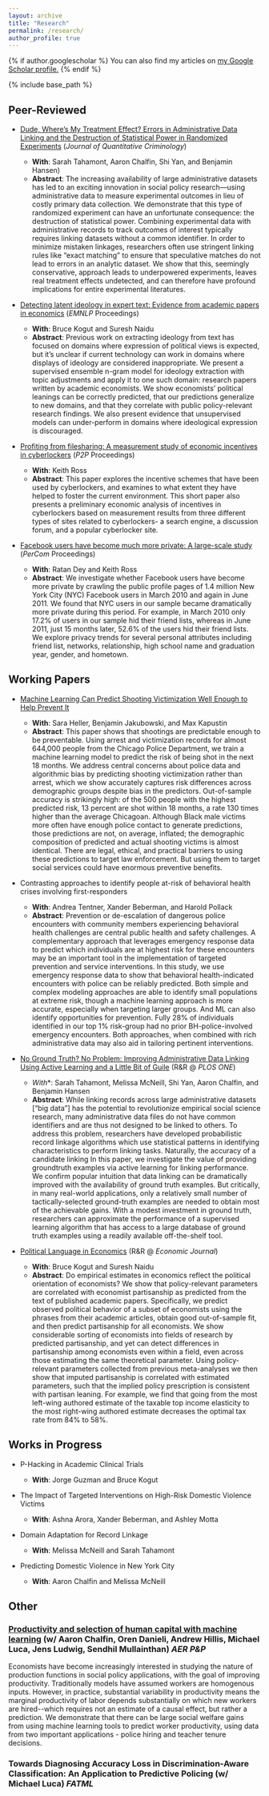 ```yaml
---
layout: archive
title: "Research"
permalink: /research/
author_profile: true
---
```


{% if author.googlescholar %}
  You can also find my articles on <u><a href="{{author.googlescholar}}">my Google Scholar profile</a>.</u>
{% endif %}

{% include base_path %}



## Peer-Reviewed
- [Dude, Where’s My Treatment Effect? Errors in Administrative Data Linking and the Destruction of Statistical Power in Randomized Experiments](https://link.springer.com/article/10.1007/s10940-020-09461-x) (*Journal of Quantitative Criminology*)
  - **With**: Sarah Tahamont, Aaron Chalfin, Shi Yan, and Benjamin Hansen)
  - **Abstract**: The increasing availability of large administrative datasets has led to an exciting innovation in social policy research—using administrative data to measure experimental outcomes in lieu of costly primary data collection. We demonstrate that this type of randomized experiment can have an unfortunate consequence: the destruction of statistical power. Combining experimental data with administrative records to track outcomes of interest typically requires linking datasets without a common identifier. In order to minimize mistaken linkages, researchers often use stringent linking rules like “exact matching” to ensure that speculative matches do not lead to errors in an analytic dataset. We show that this, seemingly conservative, approach leads to underpowered experiments, leaves real treatment effects undetected, and can therefore have profound implications for entire experimental literatures.

- [Detecting latent ideology in expert text: Evidence from academic papers in economics](https://aclanthology.org/D14-1191.pdf) (*EMNLP* Proceedings)
  - **With**: Bruce Kogut and Suresh Naidu 
  - **Abstract**: Previous work on extracting ideology from text has focused on domains where expression of political views is expected, but it’s unclear if current technology can work in domains where displays of ideology are considered inappropriate. We present a supervised ensemble n-gram model for ideology extraction with topic adjustments and apply it to one such domain: research papers written by academic economists. We show economists’ political leanings can be correctly predicted, that our predictions generalize to new domains, and that they correlate with public policy-relevant research findings. We also present evidence that unsupervised models can under-perform in domains where ideological expression is discouraged.
 

- [Profiting from filesharing: A measurement study of economic incentives in cyberlockers](https://ieeexplore.ieee.org/abstract/document/6335811/)  (*P2P* Proceedings)
  - **With**: Keith Ross
  - **Abstract**: This paper explores the incentive schemes that have been used by cyberlockers, and examines to what extent they have helped to foster the current environment. This short paper also presents a preliminary economic analysis of incentives in cyberlockers based on measurement results from three different types of sites related to cyberlockers- a search engine, a discussion forum, and a popular cyberlocker site.


- [Facebook users have become much more private: A large-scale study](https://ieeexplore.ieee.org/iel5/6192378/6197445/06197508.pdf) (*PerCom* Proceedings)
  - **With**: Ratan Dey and Keith Ross
  - **Abstract**: We investigate whether Facebook users have become more private by crawling the public profile pages of 1.4 million New York City (NYC) Facebook users in March 2010 and again in June 2011. We found that NYC users in our sample became dramatically more private during this period. For example, in March 2010 only 17.2% of users in our sample hid their friend lists, whereas in June 2011, just 15 months later, 52.6% of the users hid their friend lists. We explore privacy trends for several personal attributes including friend list, networks, relationship, high school name and graduation year, gender, and hometown.


## Working Papers

- [Machine Learning Can Predict Shooting Victimization Well Enough to Help Prevent It](https://www.nber.org/papers/w30170)   
  - **With**: Sara Heller, Benjamin Jakubowski, and Max Kapustin
  - **Abstract**: This paper shows that shootings are predictable enough to be preventable. Using arrest and victimization records for almost 644,000 people from the Chicago Police Department, we train a machine learning model to predict the risk of being shot in the next 18 months. We address central concerns about police data and algorithmic bias by predicting shooting victimization rather than arrest, which we show accurately captures risk differences across demographic groups despite bias in the predictors. Out-of-sample accuracy is strikingly high: of the 500 people with the highest predicted risk, 13 percent are shot within 18 months, a rate 130 times higher than the average Chicagoan. Although Black male victims more often have enough police contact to generate predictions, those predictions are not, on average, inflated; the demographic composition of predicted and actual shooting victims is almost identical. There are legal, ethical, and practical barriers to using these predictions to target law enforcement. But using them to target social services could have enormous preventive benefits.

- Contrasting approaches to identify people at-risk of behavioral health  crises involving first-responders
  - **With**: Andrea Tentner, Xander Beberman, and Harold Pollack
  - **Abstract**: Prevention or de-escalation of dangerous police encounters with community members experiencing behavioral health challenges are central public health and safety challenges. A complementary approach that leverages emergency response data to predict which individuals are at highest risk for these encounters may be an important tool in the implementation of targeted prevention and service interventions. In this study, we use emergency response data to show that behavioral health-indicated encounters with police can be reliably predicted. Both simple and complex modeling approaches are able to identify small populations at extreme risk, though a machine learning approach is more accurate, especially when targeting larger groups. And ML can also identify opportunities for prevention. Fully 28% of individuals identified in our top 1% risk-group had no prior BH-police-involved emergency encounters. Both approaches, when combined with rich administrative data may also aid in tailoring pertinent interventions.

- [No Ground Truth? No Problem: Improving Administrative Data Linking Using Active Learning and a Little Bit of Guile](http://achalfin.weebly.com/uploads/8/5/4/8/8548116/a_little_bit_of_guile.pdf) (R&R @ *PLOS ONE*)
  - *With**: Sarah Tahamont, Melissa McNeill, Shi Yan, Aaron Chalfin, and Benjamin Hansen
  - **Abstract**: While linking records across large administrative datasets [“big data”] has the potential to revolutionize empirical social science research, many administrative data files do not have common identifiers and are thus not designed to be linked to others. To address this problem, researchers have developed probabilistic record linkage algorithms which use statistical patterns in identifying characteristics to perform linking tasks. Naturally, the accuracy of a candidate linking  In this paper, we investigate the value of providing groundtruth examples via active learning for linking performance. We confirm popular intuition that data linking can be dramatically improved with the availability of ground truth examples. But critically, in many real-world applications, only a relatively small number of tactically-selected ground-truth examples are needed to obtain most of the achievable gains. With a modest investment in ground truth, researchers can approximate the performance of a supervised learning algorithm that has access to a large database of ground truth examples using a readily available off-the-shelf tool.

- [Political Language in Economics](https://papers.ssrn.com/sol3/papers.cfm?abstract_id=2535453) (R&R @ *Economic Journal*)
  - **With**: Bruce Kogut and Suresh Naidu  
  - **Abstract**: Do empirical estimates in economics reflect the political orientation of economists? We show that policy-relevant parameters are correlated with economist partisanship as predicted from the text of published academic papers. Specifically, we predict observed political behavior of a subset of economists using the phrases from their academic articles, obtain good out-of-sample fit, and then predict partisanship for all economists. We show considerable sorting of economists into fields of research by predicted partisanship, and yet can detect differences in partisanship among economists even within a field, even across those estimating the same theoretical parameter. Using policy-relevant parameters collected from previous meta-analyses we then show that imputed partisanship is correlated with estimated parameters, such that the implied policy prescription is consistent with partisan leaning. For example, we find that going from the most left-wing authored estimate of the taxable top income elasticity to the most right-wing authored estimate decreases the optimal tax rate from 84% to 58%.


## Works in Progress
- P-Hacking in Academic Clinical Trials 
  - **With**: Jorge Guzman and Bruce Kogut

- The Impact of Targeted Interventions on High-Risk Domestic Violence Victims
  - **With**:  Ashna Arora, Xander Beberman, and Ashley Motta

- Domain Adaptation for Record Linkage 
  - **With**: Melissa McNeill and Sarah Tahamont

- Predicting Domestic Violence in New York City
  - **With**: Aaron Chalfin and Melissa McNeill

## Other
### [Productivity and selection of human capital with machine learning](https://www.aeaweb.org/articles?id=10.1257/aer.p20161029) (w/ Aaron Chalfin, Oren Danieli, Andrew Hillis, Michael Luca, Jens Ludwig, Sendhil Mullainthan) *AER P&P*
Economists have become increasingly interested in studying the nature of production functions in social policy applications, with the goal of improving productivity. Traditionally models have assumed workers are homogenous inputs. However, in practice, substantial variability in productivity means the marginal productivity of labor depends substantially on which new workers are hired--which requires not an estimate of a causal effect, but rather a prediction. We demonstrate that there can be large social welfare gains from using machine learning tools to predict worker productivity, using data from two important applications - police hiring and teacher tenure decisions.

### Towards Diagnosing Accuracy Loss in Discrimination-Aware Classification: An Application to Predictive Policing (w/ Michael Luca) *FATML*